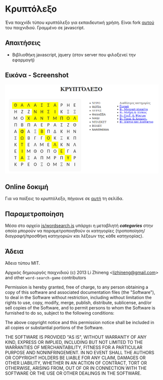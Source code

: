 # Κρυπτόλεξο
Ένα παιχνίδι τύπου κρυπτόλεξο για εκπαιδευτική χρήση.
Είναι fork [αυτού](https://github.com/lizhineng/word-search-game) του παιχνιδιού.
Γραμμένο σε javascript. 

## Απαιτήσεις
* Βιβλιοθήκη javascript, jquery (στον server που φιλοξενεί την εφαρμογή)

## Εικόνα - Screenshot
![word-search-game-screenshot](images/screenshot.png) 

## Online δοκιμή
Για να παίξεις το κρυπτόλεξο, πήγαινε σε [αυτή](http://www.sxoleio.pw/alx_code/word-search-game/) τη σελίδα.

## Παραμετροποίηση
Μέσα στο αρχείο [js/wordsearch.js](https://github.com/ale3andro/word-search-game/blob/master/js/wordsearch.js)  υπάρχει η μεταβλητή ***categories*** στην οποία μπορούν να παραμετροποιηθούν οι κατηγορίες (τροποποίηση/διαγραφή/προσθήκη κατηγοριών και λέξεων της κάθε κατηγορίας).

## Άδεια
Άδεια τύπου ΜΙΤ.

Αρχικός δημιουργός παιχνιδιού (c) 2013 Li Zhineng &lt;lizhineng@gmail.com&gt; and other `word-search-game` contributors

Permission is hereby granted, free of charge, to any person obtaining a copy of this software and associated documentation files (the "Software"), to deal in the Software without restriction, including without limitation the rights to use, copy, modify, merge, publish, distribute, sublicense, and/or sell copies of the Software, and to permit persons to whom the Software is furnished to do so, subject to the following conditions:

The above copyright notice and this permission notice shall be included in all copies or substantial portions of the Software.

THE SOFTWARE IS PROVIDED "AS IS", WITHOUT WARRANTY OF ANY KIND, EXPRESS OR IMPLIED, INCLUDING BUT NOT LIMITED TO THE WARRANTIES OF MERCHANTABILITY, FITNESS FOR A PARTICULAR PURPOSE AND NONINFRINGEMENT. IN NO EVENT SHALL THE AUTHORS OR COPYRIGHT HOLDERS BE LIABLE FOR ANY CLAIM, DAMAGES OR OTHER LIABILITY, WHETHER IN AN ACTION OF CONTRACT, TORT OR OTHERWISE, ARISING FROM, OUT OF OR IN CONNECTION WITH THE SOFTWARE OR THE USE OR OTHER DEALINGS IN THE SOFTWARE.